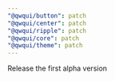 ```yaml
---
"@qwqui/button": patch
"@qwqui/center": patch
"@qwqui/ripple": patch
"@qwqui/core": patch
"@qwqui/theme": patch
---
```


Release the first alpha version
